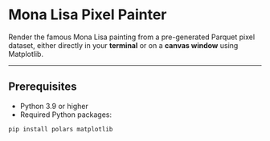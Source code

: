 # Mona Lisa Pixel Painter

Render the famous Mona Lisa painting from a pre-generated Parquet pixel dataset, either directly in your **terminal** or on a **canvas window** using Matplotlib.

---

## Prerequisites

- Python 3.9 or higher
- Required Python packages:

```bash
pip install polars matplotlib
